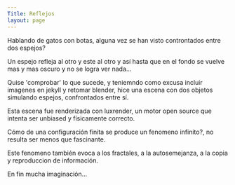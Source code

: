 ```yaml
---
Title: Reflejos
layout: page
---
```

Hablando de gatos con botas, alguna vez se han visto controntados entre dos espejos?

Un espejo refleja al otro y este al otro y así hasta que en el fondo se vuelve mas y mas oscuro y no se logra ver nada...

Quise 'comprobar' lo que sucede, y teniemndo como excusa incluir imagenes en jekyll y retomar blender, hice una escena con dos objetos simulando espejos, confrontados entre sí.

Esta escena fue renderizada con luxrender, un motor open source que intenta ser unbiased y físicamente correcto.



Cómo de una configuración finita se produce un fenomeno infinito?, no resulta ser menos que fascinante.

Este fenomeno también evoca a los fractales, a la autosemejanza, a la copia y reproduccion de información.

En fin mucha imaginación...

